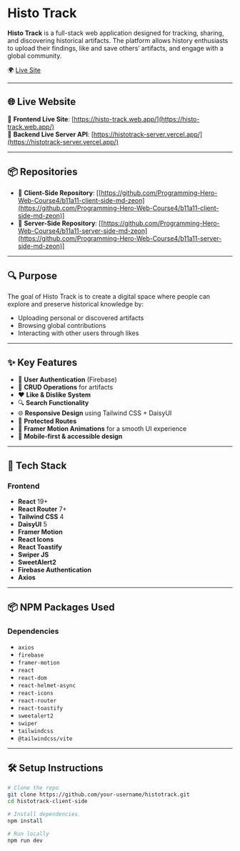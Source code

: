 # Histo Track

**Histo Track** is a full-stack web application designed for tracking, sharing, and discovering historical artifacts. The platform allows history enthusiasts to upload their findings, like and save others’ artifacts, and engage with a global community.

🌍 [Live Site](https://histo-track.web.app/)

---

## 🌐 Live Website

🔗 **Frontend Live Site**: [https://histo-track.web.app/](https://histo-track.web.app/)  
🔗 **Backend Live Server API**: [https://histotrack-server.vercel.app/](https://histotrack-server.vercel.app/)

---

## 📦 Repositories

- 🔸 **Client-Side Repository**: [[https://github.com/Programming-Hero-Web-Course4/b11a11-client-side-md-zeon](https://github.com/Programming-Hero-Web-Course4/b11a11-client-side-md-zeon)]
- 🔸 **Server-Side Repository**: [[https://github.com/Programming-Hero-Web-Course4/b11a11-server-side-md-zeon](https://github.com/Programming-Hero-Web-Course4/b11a11-server-side-md-zeon)]

---

## 🔍 Purpose

The goal of Histo Track is to create a digital space where people can explore and preserve historical knowledge by:

- Uploading personal or discovered artifacts
- Browsing global contributions
- Interacting with other users through likes

---

## ✨ Key Features

- 🔐 **User Authentication** (Firebase)
- 📄 **CRUD Operations** for artifacts
- ❤️ **Like & Dislike System**
- 🔍 **Search Functionality**
- 🌐 **Responsive Design** using Tailwind CSS + DaisyUI
- 🔐 **Protected Routes**
- 🧭 **Framer Motion Animations** for a smooth UI experience
- 📱 **Mobile-first & accessible design**

---

## 🚀 Tech Stack

### Frontend

- **React** 19+
- **React Router** 7+
- **Tailwind CSS** 4
- **DaisyUI** 5
- **Framer Motion**
- **React Icons**
- **React Toastify**
- **Swiper JS**
- **SweetAlert2**
- **Firebase Authentication**
- **Axios**

---

## 📦 NPM Packages Used

### Dependencies

- `axios`
- `firebase`
- `framer-motion`
- `react`
- `react-dom`
- `react-helmet-async`
- `react-icons`
- `react-router`
- `react-toastify`
- `sweetalert2`
- `swiper`
- `tailwindcss`
- `@tailwindcss/vite`

---

## 🛠️ Setup Instructions

```bash
# Clone the repo
git clone https://github.com/your-username/histotrack.git
cd histotrack-client-side

# Install dependencies
npm install

# Run locally
npm run dev
```